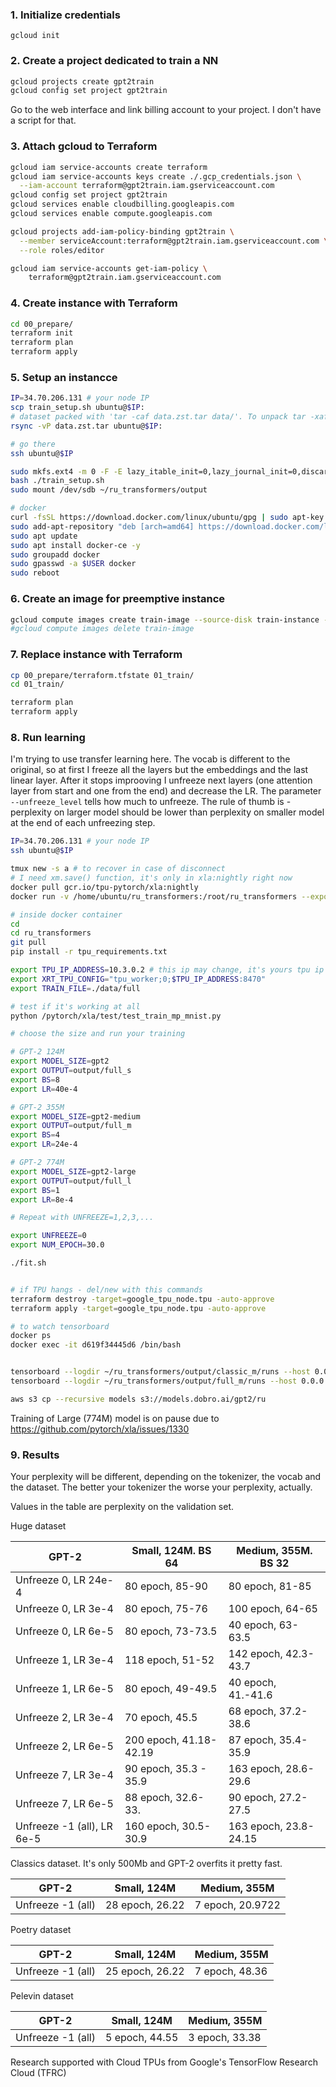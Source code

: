 ### 1. Initialize credentials
```gcloud init```
### 2. Create a project dedicated to train a NN
```bash
gcloud projects create gpt2train
gcloud config set project gpt2train
```

Go to the web interface and link billing account to your project. I don't have a script for that.

### 3. Attach gcloud to Terraform
```bash
gcloud iam service-accounts create terraform
gcloud iam service-accounts keys create ./.gcp_credentials.json \
  --iam-account terraform@gpt2train.iam.gserviceaccount.com
gcloud config set project gpt2train
gcloud services enable cloudbilling.googleapis.com
gcloud services enable compute.googleapis.com

gcloud projects add-iam-policy-binding gpt2train \
  --member serviceAccount:terraform@gpt2train.iam.gserviceaccount.com \
  --role roles/editor

gcloud iam service-accounts get-iam-policy \
    terraform@gpt2train.iam.gserviceaccount.com

```
### 4. Create instance with Terraform

```bash
cd 00_prepare/
terraform init
terraform plan
terraform apply
```

### 5. Setup an instancce

```bash
IP=34.70.206.131 # your node IP
scp train_setup.sh ubuntu@$IP:
# dataset packed with 'tar -caf data.zst.tar data/'. To unpack tar -xaf
rsync -vP data.zst.tar ubuntu@$IP:  

# go there 
ssh ubuntu@$IP 

sudo mkfs.ext4 -m 0 -F -E lazy_itable_init=0,lazy_journal_init=0,discard /dev/sdb
bash ./train_setup.sh
sudo mount /dev/sdb ~/ru_transformers/output

# docker
curl -fsSL https://download.docker.com/linux/ubuntu/gpg | sudo apt-key add -
sudo add-apt-repository "deb [arch=amd64] https://download.docker.com/linux/ubuntu bionic stable"
sudo apt update
sudo apt install docker-ce -y
sudo groupadd docker
sudo gpasswd -a $USER docker
sudo reboot

```

### 6. Create an image for preemptive instance

```bash
gcloud compute images create train-image --source-disk train-instance --source-disk-zone us-central1-a --force
#gcloud compute images delete train-image 
```

### 7. Replace instance with Terraform

```bash
cp 00_prepare/terraform.tfstate 01_train/
cd 01_train/

terraform plan
terraform apply
```

### 8. Run learning

I'm trying to use transfer learning here. The vocab is different to the original, so at first I freeze all the layers but the embeddings and the last linear layer. After it stops improoving I unfreeze next layers (one attention layer from start and one from the end) and decrease the LR. The parameter `--unfreeze_level` tells how much to unfreeze. The rule of thumb is - perplexity on larger model should be lower than perplexity on smaller model at the end of each unfreezing step. 

```bash
IP=34.70.206.131 # your node IP
ssh ubuntu@$IP 

tmux new -s a # to recover in case of disconnect
# I need xm.save() function, it's only in xla:nightly right now
docker pull gcr.io/tpu-pytorch/xla:nightly
docker run -v /home/ubuntu/ru_transformers:/root/ru_transformers --expose	6006 -it --shm-size 60G gcr.io/tpu-pytorch/xla:nightly 

# inside docker container
cd
cd ru_transformers
git pull 
pip install -r tpu_requirements.txt

export TPU_IP_ADDRESS=10.3.0.2 # this ip may change, it's yours tpu ip
export XRT_TPU_CONFIG="tpu_worker;0;$TPU_IP_ADDRESS:8470"
export TRAIN_FILE=./data/full

# test if it's working at all
python /pytorch/xla/test/test_train_mp_mnist.py

# choose the size and run your training

# GPT-2 124M
export MODEL_SIZE=gpt2
export OUTPUT=output/full_s
export BS=8
export LR=40e-4

# GPT-2 355M
export MODEL_SIZE=gpt2-medium
export OUTPUT=output/full_m
export BS=4
export LR=24e-4

# GPT-2 774M
export MODEL_SIZE=gpt2-large
export OUTPUT=output/full_l
export BS=1
export LR=8e-4

# Repeat with UNFREEZE=1,2,3,...

export UNFREEZE=0
export NUM_EPOCH=30.0

./fit.sh


# if TPU hangs - del/new with this commands
terraform destroy -target=google_tpu_node.tpu -auto-approve
terraform apply -target=google_tpu_node.tpu -auto-approve

# to watch tensorboard
docker ps
docker exec -it d619f34445d6 /bin/bash


tensorboard --logdir ~/ru_transformers/output/classic_m/runs --host 0.0.0.0 --port 6007 &
tensorboard --logdir ~/ru_transformers/output/full_m/runs --host 0.0.0.0 --port 6007 &

aws s3 cp --recursive models s3://models.dobro.ai/gpt2/ru

```

Training of Large (774M) model is on pause due to https://github.com/pytorch/xla/issues/1330

### 9. Results

Your perplexity will be different, depending on the tokenizer, the vocab and the dataset. The better your tokenizer the worse your perplexity, actually.

Values in the table are perplexity on the validation set.

Huge dataset

GPT-2                           | Small, 124M. BS 64 | Medium, 355M. BS 32   | 
---                                  | -- | ---                          | 
Unfreeze 0, LR 24e-4         | 80 epoch, 85-90 | 80 epoch,  81-85                         |   
Unfreeze 0, LR 3e-4          | 80 epoch, 75-76 | 100 epoch,  64-65                         |   
Unfreeze 0, LR 6e-5          | 80 epoch, 73-73.5 | 40 epoch,  63-63.5                         |   
Unfreeze 1, LR 3e-4          | 118 epoch, 51-52 | 142 epoch, 42.3-43.7                    |   
Unfreeze 1, LR 6e-5         | 80 epoch, 49-49.5 | 40 epoch, 41.-41.6                     |   
Unfreeze 2, LR 3e-4          | 70 epoch, 45.5 |  68 epoch, 37.2-38.6                        |   
Unfreeze 2, LR 6e-5         | 200 epoch, 41.18-42.19 | 87 epoch, 35.4-35.9                          |   
Unfreeze 7, LR 3e-4          | 90 epoch, 35.3 - 35.9 | 163 epoch, 28.6-29.6                          |   
Unfreeze 7, LR 6e-5         | 88 epoch, 32.6-33. | 90 epoch, 27.2-27.5                          |   
Unfreeze -1 (all), LR 6e-5         | 160 epoch, 30.5-30.9 | 163 epoch, 23.8-24.15                          |   

Classics dataset. 
It's only 500Mb and GPT-2 overfits it pretty fast. 

GPT-2                           | Small, 124M  | Medium, 355M   | 
---                                  | -- | ---                          | 
Unfreeze -1 (all)         | 28 epoch, 26.22 | 7 epoch, 20.9722                          |     

Poetry dataset

GPT-2                           | Small, 124M  | Medium, 355M   | 
---                                  | -- | ---                          | 
Unfreeze -1 (all)         | 25 epoch, 26.22 | 7 epoch, 48.36                         |     

Pelevin dataset

GPT-2                           | Small, 124M  | Medium, 355M   | 
---                                  | -- | ---                          | 
Unfreeze -1 (all)         | 5 epoch, 44.55 | 3 epoch, 33.38                          |    




Research supported with Cloud TPUs from Google's TensorFlow Research Cloud (TFRC)